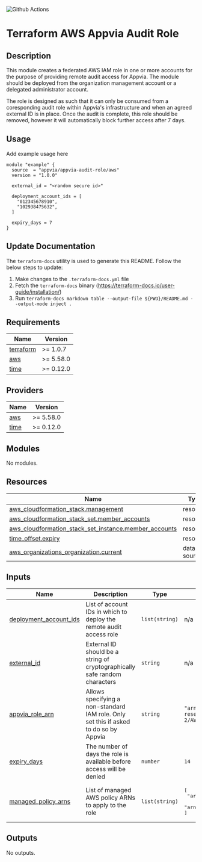![Github Actions](../../actions/workflows/terraform.yml/badge.svg)

# Terraform AWS Appvia Audit Role

## Description

This module creates a federated AWS IAM role in one or more accounts for the purpose of providing remote audit access
for Appvia. The module should be deployed from the organization management account or a delegated administrator account.

The role is designed as such that it can only be consumed from a coresponding audit role within Appvia's infrastructure
and when an agreed external ID is in place. Once the audit is complete, this role should be removed, however it will automatically
block further access after 7 days.

## Usage

Add example usage here

```hcl
module "example" {
  source  = "appvia/appvia-audit-role/aws"
  version = "1.0.0"

  external_id = "<random secure id>"

  deployment_account_ids = [
    "012345678910",
    "102938475632",
  ]

  expiry_days = 7
}
```

## Update Documentation

The `terraform-docs` utility is used to generate this README. Follow the below steps to update:

1. Make changes to the `.terraform-docs.yml` file
2. Fetch the `terraform-docs` binary (https://terraform-docs.io/user-guide/installation/)
3. Run `terraform-docs markdown table --output-file ${PWD}/README.md --output-mode inject .`

<!-- BEGIN_TF_DOCS -->
## Requirements

| Name | Version |
|------|---------|
| <a name="requirement_terraform"></a> [terraform](#requirement\_terraform) | >= 1.0.7 |
| <a name="requirement_aws"></a> [aws](#requirement\_aws) | >= 5.58.0 |
| <a name="requirement_time"></a> [time](#requirement\_time) | >= 0.12.0 |

## Providers

| Name | Version |
|------|---------|
| <a name="provider_aws"></a> [aws](#provider\_aws) | >= 5.58.0 |
| <a name="provider_time"></a> [time](#provider\_time) | >= 0.12.0 |

## Modules

No modules.

## Resources

| Name | Type |
|------|------|
| [aws_cloudformation_stack.management](https://registry.terraform.io/providers/hashicorp/aws/latest/docs/resources/cloudformation_stack) | resource |
| [aws_cloudformation_stack_set.member_accounts](https://registry.terraform.io/providers/hashicorp/aws/latest/docs/resources/cloudformation_stack_set) | resource |
| [aws_cloudformation_stack_set_instance.member_accounts](https://registry.terraform.io/providers/hashicorp/aws/latest/docs/resources/cloudformation_stack_set_instance) | resource |
| [time_offset.expiry](https://registry.terraform.io/providers/hashicorp/time/latest/docs/resources/offset) | resource |
| [aws_organizations_organization.current](https://registry.terraform.io/providers/hashicorp/aws/latest/docs/data-sources/organizations_organization) | data source |

## Inputs

| Name | Description | Type | Default | Required |
|------|-------------|------|---------|:--------:|
| <a name="input_deployment_account_ids"></a> [deployment\_account\_ids](#input\_deployment\_account\_ids) | List of account IDs in which to deploy the remote audit access role | `list(string)` | n/a | yes |
| <a name="input_external_id"></a> [external\_id](#input\_external\_id) | External ID should be a string of cryptographically safe random characters | `string` | n/a | yes |
| <a name="input_appvia_role_arn"></a> [appvia\_role\_arn](#input\_appvia\_role\_arn) | Allows specifying a non-standard IAM role. Only set this if asked to do so by Appvia | `string` | `"arn:aws:iam::730335310409:role/aws-reserved/sso.amazonaws.com/eu-west-2/AWSReservedSSO_WAFSupport_19c9bc61106389c3"` | no |
| <a name="input_expiry_days"></a> [expiry\_days](#input\_expiry\_days) | The number of days the role is available before access will be denied | `number` | `14` | no |
| <a name="input_managed_policy_arns"></a> [managed\_policy\_arns](#input\_managed\_policy\_arns) | List of managed AWS policy ARNs to apply to the role | `list(string)` | <pre>[<br>  "arn:aws:iam::aws:policy/SecurityAudit",<br>  "arn:aws:iam::aws:policy/ReadOnlyAccess"<br>]</pre> | no |

## Outputs

No outputs.
<!-- END_TF_DOCS -->
